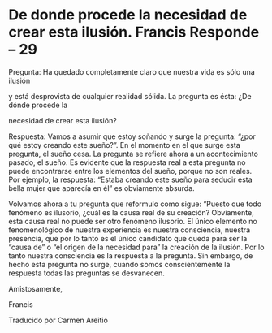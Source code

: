 # De donde procede la necesidad de crear esta ilusión. Francis Responde – 29

Pregunta: Ha quedado completamente claro que nuestra vida es sólo una ilusión

y está desprovista de cualquier realidad sólida. La pregunta es ésta: ¿De dónde procede la

necesidad de crear esta ilusión?

Respuesta: Vamos a asumir que estoy soñando y surge la pregunta: “¿por qué estoy creando este sueño?”. En el momento en el que surge esta pregunta, el sueño cesa. La pregunta se refiere ahora a un acontecimiento pasado, el sueño. Es evidente que la respuesta real a esta pregunta no puede encontrarse entre los elementos del sueño, porque no son reales. Por ejemplo, la respuesta: “Estaba creando este sueño para seducir esta bella mujer que aparecía en él” es obviamente absurda.

Volvamos ahora a tu pregunta que reformulo como sigue: “Puesto que todo fenómeno es ilusorio, ¿cuál es la causa real de su creación? Obviamente, esta causa real no puede ser otro fenómeno ilusorio. El único elemento no fenomenológico de nuestra experiencia es nuestra consciencia, nuestra presencia, que por lo tanto es el único candidato que queda para ser la “causa de” o “el origen de la necesidad para” la creación de la ilusión. Por lo tanto nuestra consciencia es la respuesta a la pregunta. Sin embargo, de hecho esta pregunta no surge, cuando somos conscientemente la respuesta todas las preguntas se desvanecen.

Amistosamente,

Francis

Traducido por Carmen Areitio

